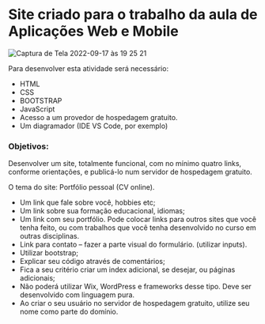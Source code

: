 # Site criado para o trabalho da aula de Aplicações Web e Mobile


![Captura de Tela 2022-09-17 às 19 25 21](https://user-images.githubusercontent.com/79465402/190878263-ecf503d1-46c8-4fda-8c79-2b417ed615d3.png)


Para desenvolver esta atividade será necessário:
- HTML
- CSS
- BOOTSTRAP
- JavaScript
- Acesso a um provedor de hospedagem gratuito.
- Um diagramador (IDE VS Code, por exemplo)

### Objetivos: 

Desenvolver um site, totalmente funcional, com no mínimo quatro links,
conforme orientações, e publicá-lo num servidor de hospedagem gratuito.

O tema do site: Portfólio pessoal (CV online).
- Um link que fale sobre você, hobbies etc;
- Um link sobre sua formação educacional, idiomas;
- Um link com seu portfólio. Pode colocar links para outros sites que você
tenha feito, ou com trabalhos que você tenha desenvolvido no curso em
outras disciplinas.
- Link para contato – fazer a parte visual do formulário. (utilizar inputs).
- Utilizar bootstrap;
- Explicar seu código através de comentários;
- Fica a seu critério criar um index adicional, se desejar, ou páginas
adicionais;
- Não poderá utilizar Wix, WordPress e frameworks desse tipo. Deve ser
desenvolvido com linguagem pura.
- Ao criar o seu usuário no servidor de hospedagem gratuito, utilize seu
nome como parte do domínio.
